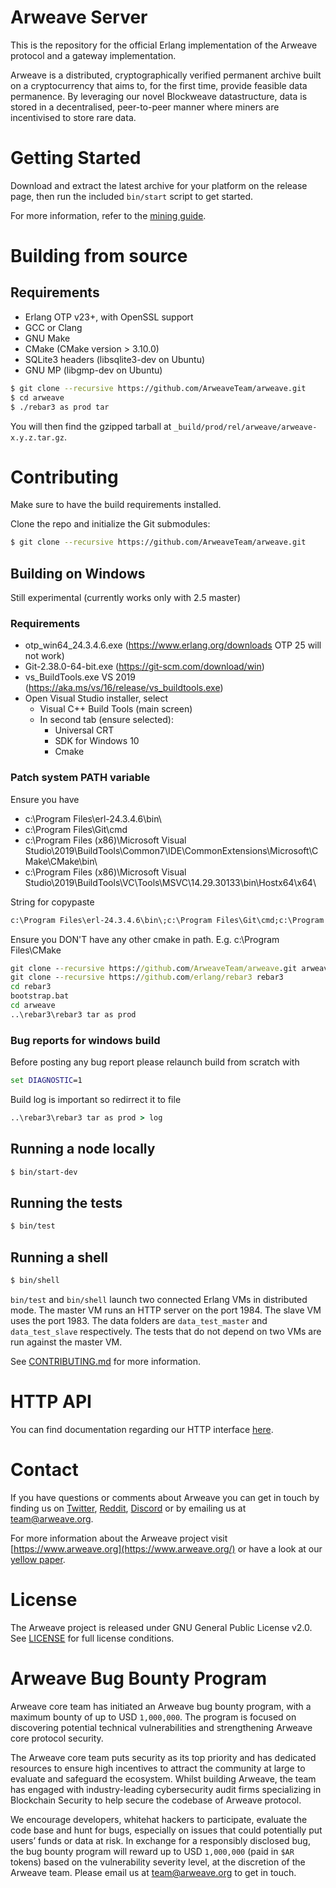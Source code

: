 # Arweave Server

This is the repository for the official Erlang implementation of the Arweave
protocol and a gateway implementation.

Arweave is a distributed, cryptographically verified permanent archive built
on a cryptocurrency that aims to, for the first time, provide feasible data
permanence. By leveraging our novel Blockweave datastructure, data is stored
in a decentralised, peer-to-peer manner where miners are incentivised to
store rare data.

# Getting Started

Download and extract the latest archive for your platform on the release
page, then run the included `bin/start` script to get started.

For more information, refer to the [mining guide](https://docs.arweave.org/info/mining/mining-guide).

# Building from source

## Requirements

- Erlang OTP v23+, with OpenSSL support
- GCC or Clang
- GNU Make
- CMake (CMake version > 3.10.0)
- SQLite3 headers (libsqlite3-dev on Ubuntu)
- GNU MP (libgmp-dev on Ubuntu)

```sh
$ git clone --recursive https://github.com/ArweaveTeam/arweave.git
$ cd arweave
$ ./rebar3 as prod tar
```

You will then find the gzipped tarball at `_build/prod/rel/arweave/arweave-x.y.z.tar.gz`.

# Contributing

Make sure to have the build requirements installed.

Clone the repo and initialize the Git submodules:
```sh
$ git clone --recursive https://github.com/ArweaveTeam/arweave.git
```

## Building on Windows

Still experimental (currently works only with 2.5 master)

### Requirements

- otp_win64_24.3.4.6.exe (https://www.erlang.org/downloads OTP 25 will not work)
- Git-2.38.0-64-bit.exe (https://git-scm.com/download/win)
- vs_BuildTools.exe VS 2019 (https://aka.ms/vs/16/release/vs_buildtools.exe)
- Open Visual Studio installer, select
  - Visual C++ Build Tools (main screen)
  - In second tab (ensure selected):
    - Universal CRT
    - SDK for Windows 10
    - Cmake

### Patch system PATH variable

Ensure you have
- c:\Program Files\erl-24.3.4.6\bin\
- c:\Program Files\Git\cmd
- c:\Program Files (x86)\Microsoft Visual Studio\2019\BuildTools\Common7\IDE\CommonExtensions\Microsoft\CMake\CMake\bin\
- c:\Program Files (x86)\Microsoft Visual Studio\2019\BuildTools\VC\Tools\MSVC\14.29.30133\bin\Hostx64\x64\

String for copypaste
```bat
c:\Program Files\erl-24.3.4.6\bin\;c:\Program Files\Git\cmd;c:\Program Files (x86)\Microsoft Visual Studio\2019\BuildTools\Common7\IDE\CommonExtensions\Microsoft\CMake\CMake\bin\;c:\Program Files (x86)\Microsoft Visual Studio\2019\BuildTools\VC\Tools\MSVC\14.29.30133\bin\Hostx64\x64\
```

Ensure you DON'T have any other cmake in path. E.g. c:\Program Files\CMake
  
```bat
git clone --recursive https://github.com/ArweaveTeam/arweave.git arweave
git clone --recursive https://github.com/erlang/rebar3 rebar3
cd rebar3
bootstrap.bat
cd arweave
..\rebar3\rebar3 tar as prod
```

### Bug reports for windows build

Before posting any bug report please relaunch build from scratch with
```bat
set DIAGNOSTIC=1
```

Build log is important so redirrect it to file
```bat
..\rebar3\rebar3 tar as prod > log
```


## Running a node locally

```sh
$ bin/start-dev
```

## Running the tests

```sh
$ bin/test
```

## Running a shell

```sh
$ bin/shell
```

`bin/test` and `bin/shell` launch two connected Erlang VMs in distributed mode. The
master VM runs an HTTP server on the port 1984. The slave VM uses the
port 1983. The data folders are `data_test_master` and `data_test_slave`
respectively. The tests that do not depend on two VMs are run against the
master VM.

See [CONTRIBUTING.md](CONTRIBUTING.md) for more information.

# HTTP API

You can find documentation regarding our HTTP interface [here](http_iface_docs.md).

# Contact

If you have questions or comments about Arweave you can get in touch by
finding us on [Twitter](https://twitter.com/ArweaveTeam/), [Reddit](https://www.reddit.com/r/arweave), [Discord](https://discord.gg/DjAFMJc) or by
emailing us at team@arweave.org.


For more information about the Arweave project visit [https://www.arweave.org](https://www.arweave.org/)
or have a look at our [yellow paper](https://www.arweave.org/files/arweave-yellowpaper.pdf).

# License

The Arweave project is released under GNU General Public License v2.0.
See [LICENSE](LICENSE.md) for full license conditions.

# Arweave Bug Bounty Program

Arweave core team has initiated an Arweave bug bounty program, with a maximum bounty of up to USD `1,000,000`. The program is focused on discovering potential technical vulnerabilities and strengthening Arweave core protocol security.

The Arweave core team puts security as its top priority and has dedicated resources to ensure high incentives to attract the community at large to evaluate and safeguard the ecosystem. Whilst building Arweave, the team has engaged with industry-leading cybersecurity audit firms specializing in Blockchain Security to help secure the codebase of Arweave protocol.

We encourage developers, whitehat hackers to participate, evaluate the code base and hunt for bugs, especially on issues that could potentially put users’ funds or data at risk. In exchange for a responsibly disclosed bug, the bug bounty program will reward up to USD `1,000,000` (paid in `$AR` tokens) based on the vulnerability severity level, at the discretion of the Arweave team. Please email us at team@arweave.org to get in touch.

